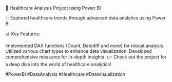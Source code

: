 🚀 Healthcare Analysis Project using Power BI

✨ Explored healthcare trends through advanced data analytics using Power BI.

📊 Key Features:

Implemented DAX functions (Count, Datediff and more) for robust analysis.
Utilized various chart types to enhance data visualization.
Developed comprehensive measures for in-depth insights.
👉 Check out the project for a deep dive into the world of healthcare analytics!

#PowerBI #DataAnalysis #Healthcare #DataVisualization
